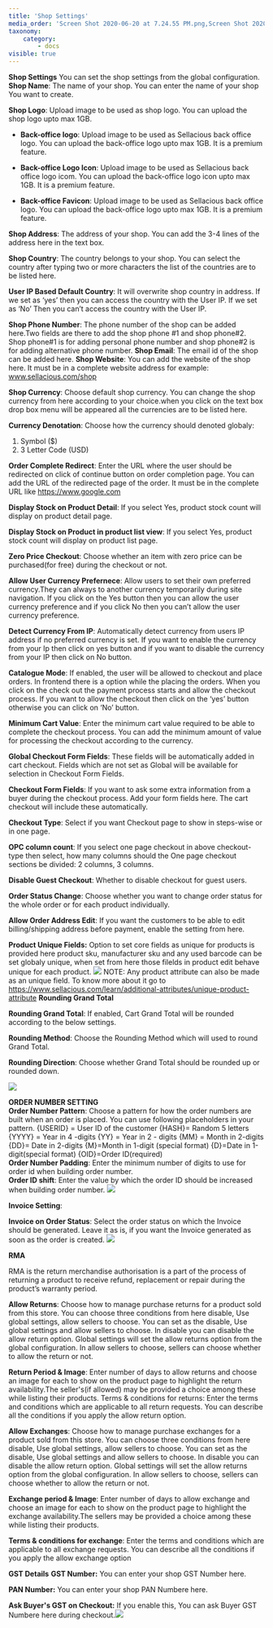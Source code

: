 ```yaml
---
title: 'Shop Settings'
media_order: 'Screen Shot 2020-06-20 at 7.24.55 PM.png,Screen Shot 2020-06-20 at 7.29.48 PM.png,Screen Shot 2020-06-20 at 7.26.51 PM.png,Screen Shot 2020-06-22 at 5.20.47 PM.png,Screenshot 2021-02-18 at 3.20.13 PM.png'
taxonomy:
    category:
        - docs
visible: true
---
```


**Shop Settings**
You can set the shop settings from the global configuration.
**Shop Name**: The name of your shop. You can enter the name of your shop You  want to create.

**Shop Logo**: Upload image to be used as shop logo. You can upload the shop logo upto max 1GB. 

* **Back-office logo**: Upload image to be used as Sellacious back office logo. You can upload the back-office logo upto max 1GB. It is a premium feature.

* **Back-office Logo Icon**: Upload image to be used as Sellacious back office logo icom. You can upload the back-office logo icon upto max 1GB. It is a premium feature.

* **Back-office Favicon**: Upload image to be used as Sellacious back office logo. You can upload the back-office logo upto max 1GB. It is a premium feature.

**Shop Address**: The address of your shop. You can add the 3-4 lines of the address here in the text box.

**Shop Country**: The country belongs to your shop. You can select the country after typing two or more characters the list of the countries are to be listed here.

**User IP Based Default Country**: It will overwrite shop country in address. If we set as ‘yes’ then you can access the country with the User IP. If we set as ‘No’ Then you can’t access the country with the User IP. 

**Shop Phone Number**: The phone number of the shop can be added here.Two fields are there to add the shop phone #1 and shop phone#2. Shop phone#1 is for adding personal phone number and shop phone#2 is for adding alternative phone number.
**Shop Email**: The email id of the shop can be added here.
**Shop Website**: You can add the website of the shop here. It must be in a complete website address for example: www.sellacious.com/shop

**Shop Currency**: Choose default shop currency. You can change the shop currency from here according to your choice.when you click on the text box drop box menu will be appeared all the currencies are to be listed here.

**Currency Denotation**: Choose how the currency should denoted globaly:
1. Symbol ($)
2. 3 Letter Code (USD)

**Order Complete Redirect**: Enter the URL where the user should be redirected on click of continue button on order completion page. You can add the URL of the redirected page of the order. It must be in the complete URL like https://www.google.com

**Display Stock on Product Detail**: If you select Yes, product stock count will display on product detail page.

**Display Stock on Product in product list view**: If you select Yes, product stock count will display on product list page.

**Zero Price Checkout**: Choose whether an item with zero price can be purchased(for free) during the checkout or not.

**Allow User Currency Prefernece**: Allow users to set their own preferred currency.They can always  to another currency temporarily during site navigation. If you click on the Yes button then you can allow the user currency preference and if you click No then you can’t allow the user currency preference.

**Detect Currency From IP**: Automatically detect currency from users IP address if no preferred currency is set. If you want to enable the currency from your Ip then click on yes button and if you want to disable the currency from your IP then click on No button.

**Catalogue Mode**: If enabled, the user will be allowed to checkout and place orders. In frontend there is a option while the placing the orders. When you click on the check out the payment process starts and allow the checkout process. If you want to allow the checkout then click on the ‘yes’ button otherwise you can click on ‘No’ button.

**Minimum Cart Value**: Enter the minimum cart value required to be able to complete the checkout process. You can add the minimum amount of value for processing the checkout according to the currency.

**Global Checkout Form Fields**: These fields will be automatically added in cart checkout. Fields which are not set as Global will be available for selection in Checkout Form Fields.

**Checkout Form Fields**: If you want to ask some extra information from a buyer during the checkout process. Add your form fields here. The cart checkout will include these automatically.

**Checkout Type**: Select if you want Checkout page to show in steps-wise or in one page.

**OPC column count**: If you select one page checkout in above checkout-type then select, how many columns should the One page checkout sections be divided: 2 columns, 3 columns.

**Disable Guest Checkout**: Whether to disable checkout for guest users.

**Order Status Change**: Choose whether you want to change order status for the whole order or for each product individually.

**Allow Order Address Edit**: If you want the customers to be able to edit billing/shipping address before payment, enable the setting from here.

**Product Unique Fields:** 
Option to set core fields as unique for products is provided here product sku, manufacturer sku and any used barcode can be set globaly unique, when set from here those filelds in product edit behave unique for each product.
![](Screenshot%202021-02-18%20at%203.20.13%20PM.png)
NOTE: Any product attribute can also be made as an unique field. To know more about it go to https://www.sellacious.com/learn/additional-attributes/unique-product-attribute
**Rounding Grand Total**

**Rounding Grand Total**: If enabled, Cart Grand Total will be rounded according to the below settings.

**Rounding Method**: Choose the Rounding Method which will used to round Grand Total.

**Rounding Direction**: Choose whether Grand Total should be rounded up or rounded down.

![](Screen%20Shot%202020-06-20%20at%207.24.55%20PM.png)

**ORDER NUMBER SETTING**
<br>**Order Number Pattern**: Choose a pattern for how the order numbers are built when an order is placed. You can use following placeholders in your pattern.
{USERID} = User ID of the customer
{HASH}= Random 5 letters
{YYYY} = Year in 4 -digits
{YY} = Year in 2 - digits
{MM} = Month in 2-digits
{DD}= Date in 2-digits
{M}=Month in 1-digit (special format)
{D}=Date in 1-digit(special format)
{OID}=Order ID(required)
<br>**Order Number Padding**: Enter the minimum number of digits to use for order id when building order number.
<br>**Order ID shift**:  Enter the value by which the order ID should be increased when building order number.
![](Screen%20Shot%202020-06-20%20at%207.26.51%20PM.png)

**Invoice Setting**:

**Invoice on Order Status**: Select the order status on which the Invoice should be generated. Leave it as is, if you want the Invoice generated as soon as the order is created.
![](Screen%20Shot%202020-06-20%20at%207.29.48%20PM.png)

**RMA**

RMA is the return merchandise authorisation is a part of the process of returning a product to receive refund, replacement or repair during the product’s warranty period.

**Allow Returns**: Choose how to manage purchase returns for a product sold from this store. You can choose three conditions from here disable, Use global settings, allow sellers to choose. You can set as the disable, Use global settings and allow sellers to choose. In disable you can disable the allow return option. Global settings will set the allow returns option from the global configuration. In allow sellers to choose, sellers can choose whether to allow the return or not.

**Return Period & Image**: Enter number of days to allow returns and choose an image for each to show on the product page to highlight the return availability.The seller's(if allowed) may be provided a choice among these while listing their products.
Terms & conditions for returns: Enter the terms and conditions which are applicable to all return requests. You can describe all the conditions if you apply the allow return option.

**Allow Exchanges**: Choose how to manage purchase exchanges for a product sold from this store. You can choose three conditions from here disable, Use global settings, allow sellers to choose. You can set as the disable, Use global settings and allow sellers to choose. In disable you can disable the allow return option. Global settings will set the allow returns option from the global configuration. In allow sellers to choose, sellers can choose whether to allow the return or not.

**Exchange period & Image**: Enter number of days to allow exchange and choose an image for each to show on the product page to highlight the exchange availability.The sellers may be provided a choice among these while listing their products.

**Terms & conditions for exchange**: Enter the terms and conditions which are applicable to all exchange requests. You can describe all the conditions if you apply the allow exchange option

**GST Details**
**GST Number:** You can enter your shop GST Number here.

**PAN Number:** You can enter your shop PAN Numbere here.

**Ask Buyer's GST on Checkout:** If you enable this, You can ask Buyer GST Numbere here during checkout.![](Screen%20Shot%202020-06-22%20at%205.20.47%20PM.png)